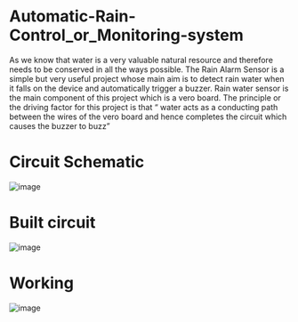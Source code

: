 # Automatic-Rain-Control_or_Monitoring-system
As we know that water is a very valuable natural resource and therefore needs to be conserved in all the ways possible. The Rain Alarm Sensor is a simple but very useful project whose main aim is to detect rain water when it falls on the device and automatically trigger a buzzer. Rain water sensor is the main component of this project which is a vero board. The principle or the driving factor for this project is that “ water acts as a conducting path between the wires of the vero board and hence completes the circuit which causes the buzzer to buzz”


# Circuit Schematic 

![image](https://user-images.githubusercontent.com/73469122/126079717-8ef6f011-e322-486f-b186-88902a3bceea.png)

# Built circuit 

![image](https://user-images.githubusercontent.com/73469122/126079736-95f40584-dd28-4bd5-84a9-ee27a2d2808c.png)

# Working 

![image](https://user-images.githubusercontent.com/73469122/126080210-b947db4c-a118-4511-ab73-a818f724f389.png)
